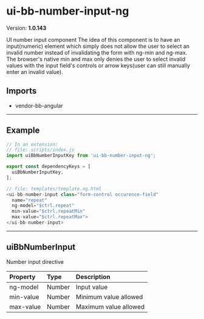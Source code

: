 # ui-bb-number-input-ng


Version: **1.0.143**

UI number input component
The idea of this component is to have an input(numeric) element
which simply does not allow the user to select an invalid number
instead of invalidating the form with ng-min and ng-max. The browser's
native min and max only denies the user to select invalid values with the
input field's controls or arrow keys(user can still manually enter
an invalid value).

## Imports

* vendor-bb-angular

---

## Example

```javascript
// In an extension:
// file: scripts/index.js
import uiBbNumberInputKey from 'ui-bb-number-input-ng';

export const dependencyKeys = [
  uiBbNumberInputKey,
];

// file: templates/template.ng.html
<ui-bb-number-input class="form-control occurence-field"
  name="repeat"
  ng-model="$ctrl.repeat"
  min-value="$ctrl.repeatMin"
  max-value="$ctrl.repeatMax">
</ui-bb-number-input>
```

---

## uiBbNumberInput

Number input directive

| Property | Type | Description |
| :-- | :-- | :-- |
| ng-model | Number | Input value |
| min-value | Number | Minimum value allowed |
| max-value | Number | Maximum value allowed |

